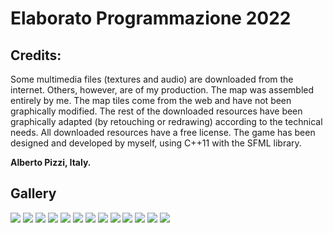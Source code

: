 # Elaborato Programmazione 2022

## Credits:
Some multimedia files (textures and audio) are downloaded from the internet. Others, however, are of my production. The
map was assembled entirely by me. The map tiles come from the web and have not been graphically modified. The rest of
the downloaded resources have been graphically adapted (by retouching or redrawing) according to the technical needs.
All downloaded resources have a free license. The game has been designed and developed by myself, using C++11 with the
SFML library.

**Alberto Pizzi, Italy.**

## Gallery

![](/screenshots/screen3.jpg)
![](/screenshots/screen5.jpg)
![](/screenshots/screen7.jpg)
![](/screenshots/screen9.jpg)
![](/screenshots/screen6.jpg)
![](/screenshots/screen4.jpg)
![](/screenshots/screen8.jpg)
![](/screenshots/screen11.jpg)
![](/screenshots/screen10.jpg)
![](/screenshots/screen1.jpg)
![](/screenshots/screen13.jpg)
![](/screenshots/screen12.jpg)
![](/screenshots/screen2.jpg)
